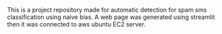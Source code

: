 This is a project repository made for automatic detection for spam sms classification using naive bias.
A web page was generated using streamlit then it was connected to aws ubuntu EC2 server.
